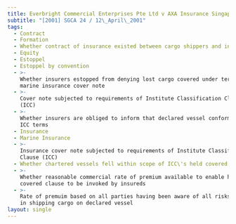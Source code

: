 ```yaml
---
title: Everbright Commercial Enterprises Pte Ltd v AXA Insurance Singapore Pte Ltd
subtitle: "[2001] SGCA 24 / 12\_April\_2001"
tags:
  - Contract
  - Formation
  - Whether contract of insurance existed between cargo shippers and insurers
  - Equity
  - Estoppel
  - Estoppel by convention
  - >-
    Whether insurers estopped from denying lost cargo covered under terms of
    marine insurance cover note
  - >-
    Cover note subjected to requirements of Institute Classification Clause
    (ICC)
  - >-
    Whether insurers are obliged to inform that declared vessel conformed with
    ICC terms
  - Insurance
  - Marine Insurance
  - >-
    Insurance cover note subjected to requirements of Institute Classification
    Clause (ICC)
  - Whether chartered vessels fell within scope of ICC\'s held covered clause
  - >-
    Whether reasonable commercial rate of premium available to enable held
    covered clause to be invoked by insureds
  - >-
    Rate of premuim based on all parties having been aware of all risks involved
    in shipping cargo on declared vessel
layout: single
---
```


